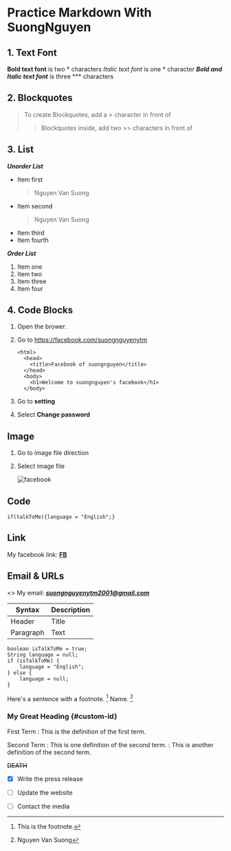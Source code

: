 # Practice Markdown With SuongNguyen

## 1. Text Font

**Bold text font** is two * characters
*Italic text font* is one * character
***Bold and Italic text font*** is three *** characters

## 2. Blockquotes

> To create Blockquotes, add a > character in front of
>
>> Blockquotes inside, add two >> characters in front of 

## 3. List
***Unorder List***

* Item first
    > Nguyen Van Suong
* Item second
    > Nguyen Van Suong
* Item third
* Item fourth

***Order List***
1. Item one
2. Item two
3. Item three
4. Item four

## 4. Code Blocks
1.  Open the brower.
2.  Go to https://facebook.com/suongnguyenytm

        <html>
          <head>
            <title>Facebook of suongnguyen</title>
          </head>
          <body>
            <h1>Welcome to suongnguyen's facebook</h1>
          </body>

3.  Go to **setting**
4.  Select **Change password**

## Image
1.  Go to image file direction
2.  Select image file

    ![facebook](fb.png)
    
## Code
`if(talkToMe){language = "English";}`

## Link
My facebook link: **[FB](https://facebook.com/nguyenvansuong01 "Link facebook")**

## Email & URLs
<>
My email: ***<suongnguyenytm2001@gmail.com>***

| Syntax | Description |
| --- | --- |
| Header | Title |
| Paragraph | Text |

```
boolean isTalkToMe = true;
String language = null;
if (isTalkToMe) {
    language = "English";
} else {
    language = null;
}
```

Here's a sentence with a footnote. [^1]
Name. [^2]

[^1]: This is the footnote.
[^2]: Nguyen Van Suong

### My Great Heading {#custom-id}
First Term
: This is the definition of the first term.

Second Term
: This is one definition of the second term.
: This is another definition of the second term.

~~DEATH~~
- [x] Write the press release
- [ ] Update the website
- [ ] Contact the media


